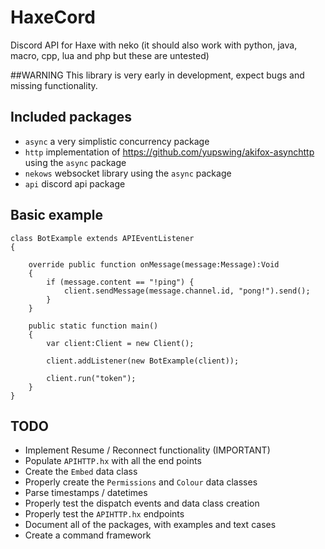 # HaxeCord
Discord API for Haxe with neko (it should also work with python, java, macro, cpp, lua and php but these are untested)

##WARNING
This library is very early in development, expect bugs and missing functionality.

## Included packages
  - `async` a very simplistic concurrency package
  - `http` implementation of https://github.com/yupswing/akifox-asynchttp using the `async` package
  - `nekows` websocket library using the `async` package
  - `api` discord api package


## Basic example
    class BotExample extends APIEventListener
    {
	
	    override public function onMessage(message:Message):Void 
	    {
            if (message.content == "!ping") {
                client.sendMessage(message.channel.id, "pong!").send();
            }
        }

        public static function main() 
        {
            var client:Client = new Client();
		
            client.addListener(new BotExample(client));
		
            client.run("token");
        }
    }

## TODO
  - Implement Resume / Reconnect functionality (IMPORTANT)
  - Populate `APIHTTP.hx` with all the end points
  - Create the `Embed` data class
  - Properly create the `Permissions` and `Colour` data classes
  - Parse timestamps / datetimes
  - Properly test the dispatch events and data class creation
  - Properly test the `APIHTTP.hx` endpoints
  - Document all of the packages, with examples and text cases
  - Create a command framework

